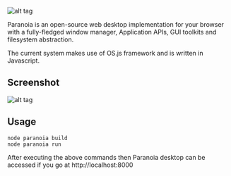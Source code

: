 ![alt tag](https://raw.githubusercontent.com/fsiamp/paranoia-desktop/master/src/packages/default/About/about.png)

Paranoia is an open-source web desktop implementation for your browser with a fully-fledged window manager, Application APIs, GUI toolkits and filesystem abstraction.

The current system makes use of OS.js framework and is written in Javascript.

## Screenshot

![alt tag](https://raw.githubusercontent.com/fsiamp/paranoia-desktop/master/screenshot.png)

## Usage

```
node paranoia build
node paranoia run
```
After executing the above commands then Paranoia desktop can be accessed if you go at http://localhost:8000
